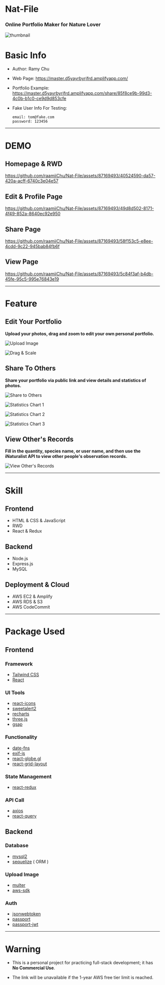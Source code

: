 # Nat-File
### Online Portfolio Maker for Nature Lover

![thumbnail](https://github.com/raamiiChu/Nat-File/assets/87169493/d8926876-c199-4f74-95fd-5a2118fda245)

# Basic Info

- Author: Ramy Chu  

- Web Page: https://master.d5yayrbyrjfrd.amplifyapp.com/  

- Portfolio Example: https://master.d5yayrbyrjfrd.amplifyapp.com/share/85f8ce9b-99d3-4c0b-b1c0-ce9d9d853cfe

- Fake User Info For Testing:
  ```
  email: tom@fake.com
  password: 123456
  ```
  

---  

# DEMO

## Homepage & RWD
https://github.com/raamiiChu/Nat-File/assets/87169493/40524590-da57-420a-acff-6740c3e04e57

## Edit & Profile Page
https://github.com/raamiiChu/Nat-File/assets/87169493/49d8d502-8171-4f49-852a-8640ec92e950

## Share Page
https://github.com/raamiiChu/Nat-File/assets/87169493/58f153c5-e8ee-4cdd-9c22-945bab84fb6f

## View Page
https://github.com/raamiiChu/Nat-File/assets/87169493/5c84f3af-b4db-45fe-95c5-995e76843e19


---  

# Feature

## Edit Your Portfolio

**Upload your photos, drag and zoom to edit your own personal portfolio.**

![Upload Image](https://github.com/raamiiChu/Nat-File/assets/87169493/93f4094c-f3af-4f69-bdfa-394abfcc64fe)


![Drag & Scale](https://github.com/raamiiChu/Nat-File/assets/87169493/15e67dd6-90ca-4d6c-b23e-40d44da50608)



## Share To Others

**Share your portfolio via public link and view details and statistics of photos.**

![Share to Others](https://github.com/raamiiChu/Nat-File/assets/87169493/e6378eb4-62fe-4b9f-96c5-5e9ece3e73d4)

![Statistics Chart 1](https://github.com/raamiiChu/Nat-File/assets/87169493/d6330b6d-85eb-4dd9-83c2-44ef67a819a1)

![Statistics Chart 2](https://github.com/raamiiChu/Nat-File/assets/87169493/ed6392d5-8d87-4b26-bae9-41a809ab84fb)

![Statistics Chart 3](https://github.com/raamiiChu/Nat-File/assets/87169493/ccc67655-9f1b-4479-acb2-f09090f0c23f)


## View Other's Records

**Fill in the quantity, species name, or user name, and then use the iNaturalist API to view other people's observation records.**

![View Other's Records](https://github.com/raamiiChu/Nat-File/assets/87169493/eb491539-d8ca-46b4-9cd7-586caaf6bf8a)

---  

# Skill

## Frontend

- HTML & CSS & JavaScript
- RWD
- React & Redux

## Backend
- Node.js
- Express.js
- MySQL

## Deployment & Cloud
- AWS EC2 & Amplify
- AWS RDS & S3
- AWS CodeCommit

---  

# Package Used  

## Frontend

### Framework 
- [Tailwind CSS](https://tailwindcss.com/)
- [React](https://react.dev/)

### UI Tools
- [react-icons](https://react-icons.github.io/react-icons/)
- [sweetalert2](https://sweetalert2.github.io/)
- [recharts](https://recharts.org/en-US/)
- [three.js](https://threejs.org/)
- [gsap](https://gsap.com/)

### Functionality
- [date-fns](https://date-fns.org/)
- [exif-js](https://github.com/exif-js/exif-js)
- [react-globe.gl](https://github.com/vasturiano/react-globe.gl)
- [react-grid-layout](https://github.com/react-grid-layout/react-grid-layout)

### State Management
- [react-redux](https://react-redux.js.org/)

### API Call
- [axios](https://axios-http.com/)
- [react-query](https://tanstack.com/query/v3/)

## Backend

### Database
- [mysql2](https://www.npmjs.com/package/mysql2)
- [sequelize](https://sequelize.org/) ( ORM )

### Upload Image
- [multer](https://www.npmjs.com/package/multer)
- [aws-sdk](https://www.npmjs.com/package/aws-sdk)

### Auth
- [jsonwebtoken](https://www.npmjs.com/package/jsonwebtoken)
- [passport](https://www.passportjs.org/docs/)
- [passport-jwt](https://www.passportjs.org/packages/passport-jwt/)

---

# Warning

- This is a personal project for practicing full-stack development; it has **No Commercial Use**.

- The link will be unavailable if the 1-year AWS free tier limit is reached.
 
